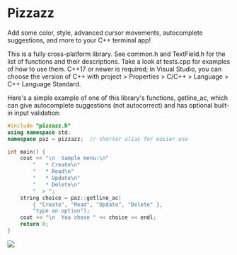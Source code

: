 # Pizzazz

Add some color, style, advanced cursor movements, autocomplete suggestions, and more to your C++ terminal app!

This is a fully cross-platform library. See common.h and TextField.h for the list of functions and their descriptions. Take a look at tests.cpp for examples of how to use them. C++17 or newer is required; in Visual Studio, you can choose the version of C++ with project > Properties > C/C++ > Language > C++ Language Standard.

Here's a simple example of one of this library's functions, getline_ac, which can give autocomplete suggestions (not autocorrect) and has optional built-in input validation:

```cpp
#include "pizzazz.h"
using namespace std;
namespace paz = pizzazz;  // shorter alias for easier use

int main() {
    cout << "\n  Sample menu:\n"
        "   * Create\n"
        "   * Read\n"
        "   * Update\n"
        "   * Delete\n"
        "  > ";
    string choice = paz::getline_ac(
        { "Create", "Read", "Update", "Delete" },
        "type an option");
    cout << "\n  You chose " << choice << endl;
    return 0;
}
```

![](https://media.giphy.com/media/Rqoco5DR2a2AjDAqtX/giphy.gif)
